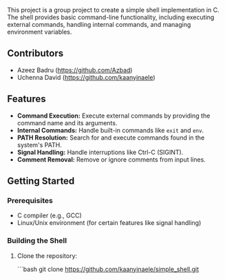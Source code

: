 This project is a group project to create a simple shell
implementation in C. The shell provides basic command-line
functionality, including executing external commands, handling internal commands, and managing environment variables.

## Contributors

-   Azeez Badru (https://github.com/Azbad)
-   Uchenna David (https://github.com/kaanyinaele)

## Features

-   **Command Execution:** Execute external commands by providing the
	command name and its arguments.
-   **Internal Commands:** Handle built-in commands like `exit` and
	`env`.
-   **PATH Resolution:** Search for and execute commands found in the
	system's PATH.
-   **Signal Handling:** Handle interruptions like Ctrl-C (SIGINT).
-   **Comment Removal:** Remove or ignore comments from input lines.

## Getting Started

### Prerequisites

-   C compiler (e.g., GCC)
-   Linux/Unix environment (for certain features like signal handling)

### Building the Shell

1.  Clone the repository:

	\`\`\`bash git clone https://github.com/kaanyinaele/simple_shell.git



